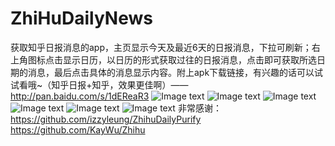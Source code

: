 # ZhiHuDailyNews
获取知乎日报消息的app，主页显示今天及最近6天的日报消息，下拉可刷新；右上角图标点击显示日历，以日历的形式获取过往的日报消息，点击即可获取所选日期的消息，最后点击具体的消息显示内容。附上apk下载链接，有兴趣的话可以试试看哦~（知乎日报+知乎，效果更佳啊）—— http://pan.baidu.com/s/1dEReaR3 
![Image text](https://github.com/kiritozzl/ZhihuNews/blob/master/images/Screenshot_2016-07-29-13-30-09_app.coolwhether.co.png)
![Image text](https://github.com/kiritozzl/ZhihuNews/blob/master/images/Screenshot_2016-07-29-13-30-18_app.coolwhether.co.png)
![Image text](https://github.com/kiritozzl/ZhihuNews/blob/master/images/Screenshot_2016-07-29-13-30-28_app.coolwhether.co.png)
![Image text](https://github.com/kiritozzl/ZhihuNews/blob/master/images/Screenshot_2016-07-29-13-30-36_app.coolwhether.co.png)
![Image text](https://github.com/kiritozzl/ZhihuNews/blob/master/images/Screenshot_2016-07-29-13-30-50_app.coolwhether.co.png)
![Image text](https://github.com/kiritozzl/ZhihuNews/blob/master/images/Screenshot_2016-07-30-08-42-21_app.coolwhether.co.png)
非常感谢：
https://github.com/izzyleung/ZhihuDailyPurify
https://github.com/KayWu/Zhihu
